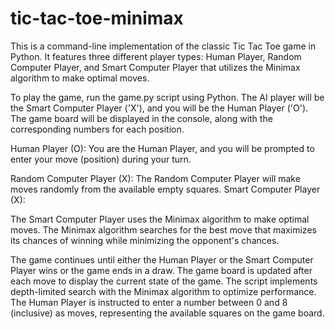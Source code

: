 # tic-tac-toe-minimax
This is a command-line implementation of the classic Tic Tac Toe game in Python. It features three different player types: Human Player, Random Computer Player, and Smart Computer Player that utilizes the Minimax algorithm to make optimal moves.

To play the game, run the game.py script using Python. The AI player will be the Smart Computer Player ('X'), and you will be the Human Player ('O'). The game board will be displayed in the console, along with the corresponding numbers for each position.


Human Player (O):
You are the Human Player, and you will be prompted to enter your move (position) during your turn.

Random Computer Player (X):
The Random Computer Player will make moves randomly from the available empty squares.
Smart Computer Player (X):

The Smart Computer Player uses the Minimax algorithm to make optimal moves.
The Minimax algorithm searches for the best move that maximizes its chances of winning while minimizing the opponent's chances.

The game continues until either the Human Player or the Smart Computer Player wins or the game ends in a draw.
The game board is updated after each move to display the current state of the game.
The script implements depth-limited search with the Minimax algorithm to optimize performance.
The Human Player is instructed to enter a number between 0 and 8 (inclusive) as moves, representing the available squares on the game board.
